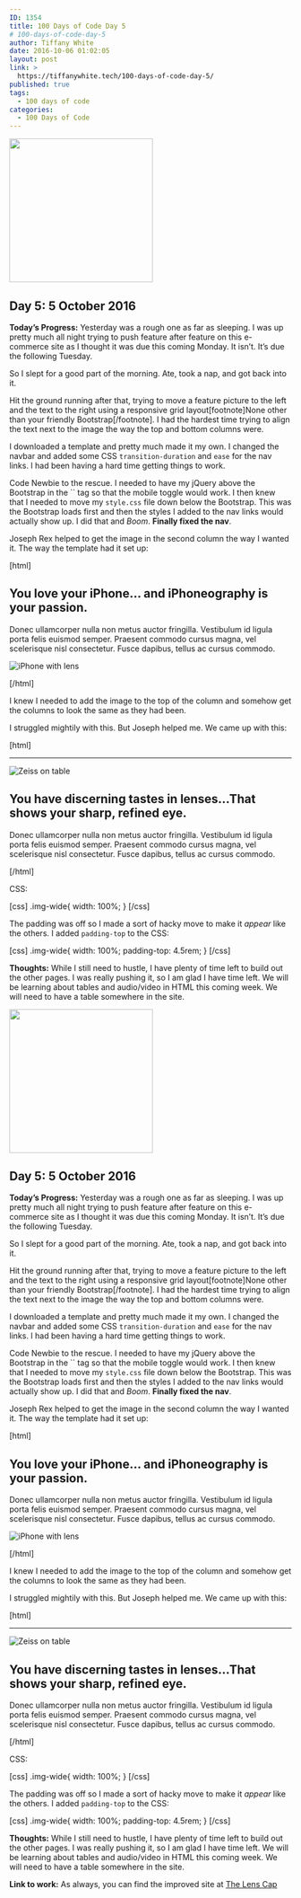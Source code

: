 ```yaml
---
ID: 1354
title: 100 Days of Code Day 5
# 100-days-of-code-day-5
author: Tiffany White
date: 2016-10-06 01:02:05
layout: post
link: >
  https://tiffanywhite.tech/100-days-of-code-day-5/
published: true
tags:
  - 100 days of code
categories:
  - 100 Days of Code
---
```



<img class="size-full wp-image-1353 aligncenter" src="https://helloburgh.me/wp-content/uploads/2016/10/code-optimization-xxl-1.png" width="256" height="256" />

## Day 5: 5 October 2016

**Today’s Progress:** Yesterday was a rough one as far as sleeping. I was up pretty much all night trying to push feature after feature on this e-commerce site as I thought it was due this coming Monday. It isn’t. It’s due the following Tuesday.

So I slept for a good part of the morning. Ate, took a nap, and got back into it.

Hit the ground running after that, trying to move a feature picture to the left and the text to the right using a responsive grid layout[footnote]None other than your friendly Bootstrap[/footnote]. I had the hardest time trying to align the text next to the image the way the top and bottom columns were.

I downloaded a template and pretty much made it my own. I changed the navbar and added some CSS `transition-duration` and `ease` for the nav links. I had been having a hard time getting things to work.

Code Newbie to the rescue. I needed to have my jQuery above the Bootstrap in the `` tag so that the mobile toggle would work. I then knew that I needed to move my `style.css` file down below the Bootstrap. This was the Bootstrap loads first and then the styles I added to the nav links would actually show up. I did that and *Boom*. **Finally fixed the nav**.

Joseph Rex helped to get the image in the second column the way I wanted it. The way the template had it set up:


[html]
<div class="row feature">
  <div class="col-md-7">
  <h2 class="feature-heading">You love your iPhone... <span class="text-muted"> and iPhoneography is your            passion.</span></h2>
  <p class="lead">Donec ullamcorper nulla non metus auctor fringilla. Vestibulum id ligula porta felis euismod semper. Praesent commodo cursus magna, vel scelerisque nisl consectetur. Fusce dapibus, tellus ac cursus commodo.</p>
  </div>
  </div>
  <div class="col-md-5"><img class="feature-image img-fluid m-x-auto" src="img/moment_lens.jpg" alt="iPhone with lens" data-src="holder.js/500x500/auto" />
  </div>
</div>

[/html]

I knew I needed to add the image to the top of the column and somehow get the columns to look the same as they had been.

I struggled mightily with this. But Joseph helped me. We came up with this:

[html]

<hr class="feature-divider" />

<div class="row feature">
  <div class="col-sm-5"><img class="featureimage img-fluid m-x-auto img-wide" src="img/zeiss_on_table.png" alt="Zeiss on table" data-src="holder.js/500x500/auto" />
</div>
  <div class="col-sm-7">
  <h2 class="feature-heading">You have discerning tastes in lenses...<span class="text-muted">That shows your sharp, refined eye.</span></h2>
  <p class="lead">Donec ullamcorper nulla non metus auctor fringilla. Vestibulum id ligula porta felis euismod semper. Praesent commodo cursus magna, vel scelerisque nisl consectetur. Fusce dapibus, tellus ac cursus commodo.</p>
  </div>
</div>
[/html]

CSS:

[css]
.img-wide{
width: 100%;
}
[/css]

The padding was off so I made a sort of hacky move to make it *appear* like the others. I added `padding-top` to the CSS:

[css]
.img-wide{
width: 100%;
padding-top: 4.5rem;
}
[/css]

**Thoughts:** While I still need to hustle, I have plenty of time left to build out the other pages. I was really pushing it, so I am glad I have time left. We will be learning about tables and audio/video in HTML this coming week. We will need to have a table somewhere in the site.




<img class="size-full wp-image-1353 aligncenter" src="https://helloburgh.me/wp-content/uploads/2016/10/code-optimization-xxl-1.png" width="256" height="256" />

## Day 5: 5 October 2016

**Today’s Progress:** Yesterday was a rough one as far as sleeping. I was up pretty much all night trying to push feature after feature on this e-commerce site as I thought it was due this coming Monday. It isn’t. It’s due the following Tuesday.

So I slept for a good part of the morning. Ate, took a nap, and got back into it.

Hit the ground running after that, trying to move a feature picture to the left and the text to the right using a responsive grid layout[footnote]None other than your friendly Bootstrap[/footnote]. I had the hardest time trying to align the text next to the image the way the top and bottom columns were.

I downloaded a template and pretty much made it my own. I changed the navbar and added some CSS `transition-duration` and `ease` for the nav links. I had been having a hard time getting things to work.

Code Newbie to the rescue. I needed to have my jQuery above the Bootstrap in the `` tag so that the mobile toggle would work. I then knew that I needed to move my `style.css` file down below the Bootstrap. This was the Bootstrap loads first and then the styles I added to the nav links would actually show up. I did that and *Boom*. **Finally fixed the nav**.

Joseph Rex helped to get the image in the second column the way I wanted it. The way the template had it set up:


[html]
<div class="row feature">
  <div class="col-md-7">
  <h2 class="feature-heading">You love your iPhone... <span class="text-muted"> and iPhoneography is your            passion.</span></h2>
  <p class="lead">Donec ullamcorper nulla non metus auctor fringilla. Vestibulum id ligula porta felis euismod semper. Praesent commodo cursus magna, vel scelerisque nisl consectetur. Fusce dapibus, tellus ac cursus commodo.</p>
  </div>
  </div>
  <div class="col-md-5"><img class="feature-image img-fluid m-x-auto" src="img/moment_lens.jpg" alt="iPhone with lens" data-src="holder.js/500x500/auto" />
  </div>
</div>

[/html]

I knew I needed to add the image to the top of the column and somehow get the columns to look the same as they had been.

I struggled mightily with this. But Joseph helped me. We came up with this:

[html]

<hr class="feature-divider" />

<div class="row feature">
  <div class="col-sm-5"><img class="featureimage img-fluid m-x-auto img-wide" src="img/zeiss_on_table.png" alt="Zeiss on table" data-src="holder.js/500x500/auto" />
</div>
  <div class="col-sm-7">
  <h2 class="feature-heading">You have discerning tastes in lenses...<span class="text-muted">That shows your sharp, refined eye.</span></h2>
  <p class="lead">Donec ullamcorper nulla non metus auctor fringilla. Vestibulum id ligula porta felis euismod semper. Praesent commodo cursus magna, vel scelerisque nisl consectetur. Fusce dapibus, tellus ac cursus commodo.</p>
  </div>
</div>
[/html]

CSS:

[css]
.img-wide{
width: 100%;
}
[/css]

The padding was off so I made a sort of hacky move to make it *appear* like the others. I added `padding-top` to the CSS:

[css]
.img-wide{
width: 100%;
padding-top: 4.5rem;
}
[/css]

**Thoughts:** While I still need to hustle, I have plenty of time left to build out the other pages. I was really pushing it, so I am glad I have time left. We will be learning about tables and audio/video in HTML this coming week. We will need to have a table somewhere in the site.





**Link to work:** As always, you can find the improved site at [The Lens Cap](https://twhite96.github.io/The-Lens-Cap/)